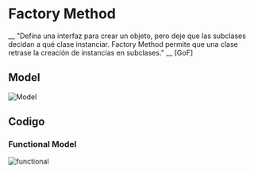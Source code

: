 # Factory Method


__ "Defina una interfaz para crear un objeto, pero deje que las subclases decidan a qué clase instanciar. Factory Method permite que una clase retrase la creación de instancias en subclases." __ [GoF]

## Model
![Model](Factory_Method.png)

## Codigo

### Functional Model
  ![functional](exercise/java_model/functional.png)


